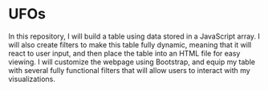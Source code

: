 # UFOs
In this repository, I will build a table using data stored in a JavaScript array. I will also create filters to make this table fully dynamic, meaning that it will react to user input, and then place the table into an HTML file for easy viewing.  I will customize the webpage using Bootstrap, and equip my table with several fully functional filters that will allow users to interact with my visualizations.
